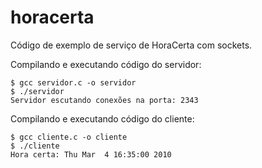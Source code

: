 # horacerta
Código de exemplo de serviço de HoraCerta com sockets.

Compilando e executando código do servidor:

```
$ gcc servidor.c -o servidor
$ ./servidor
Servidor escutando conexões na porta: 2343
```

Compilando e executando código do cliente:

```
$ gcc cliente.c -o cliente
$ ./cliente
Hora certa: Thu Mar  4 16:35:00 2010
```
